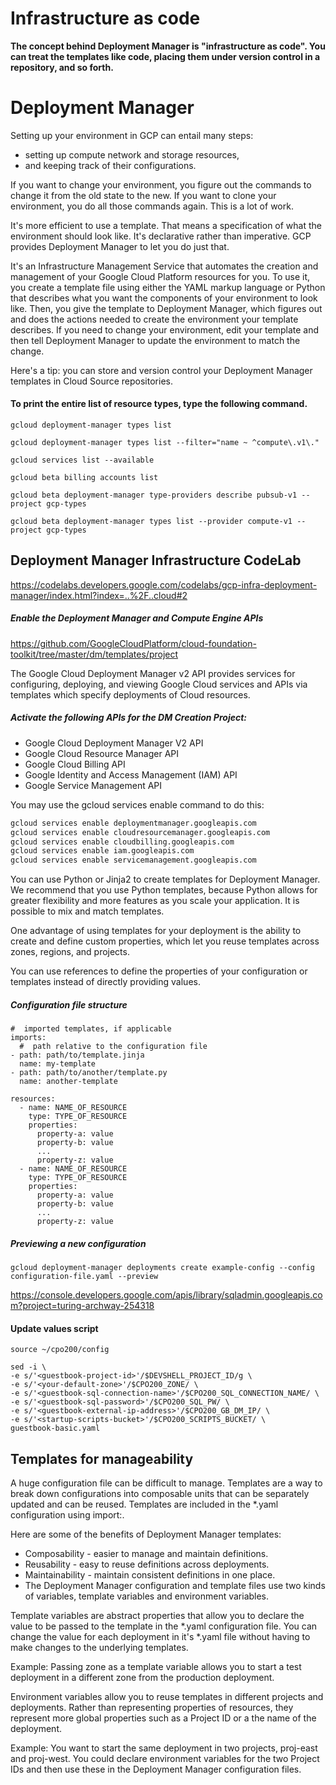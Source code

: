 
# Infrastructure as code

__The concept behind Deployment Manager is "infrastructure as code". You can treat the templates like code, placing them under version control in a repository, and so forth.__


# Deployment Manager

Setting up your environment in GCP can entail many steps: 
* setting up compute network and storage resources, 
* and keeping track of their configurations.

If you want to change your environment, you figure out the commands to change it from the old state to the new. 
If you want to clone your environment, you do all those commands again. This is a lot of work. 

It's more efficient to use a template. That means a specification of what the environment should look like. 
It's declarative rather than imperative. GCP provides Deployment Manager to let you do just that. 

It's an Infrastructure Management Service that automates the creation and management of your Google Cloud Platform resources for you. 
To use it, you create a template file using either the YAML markup language or Python that describes what you want the components of your environment to look like. 
Then, you give the template to Deployment Manager, which figures out and does the actions needed to create the environment your template describes. 
If you need to change your environment, edit your template and then tell Deployment Manager to update the environment to match the change. 

Here's a tip: you can store and version control your Deployment Manager templates in Cloud Source repositories.


#### To print the entire list of resource types, type the following command.
```
gcloud deployment-manager types list

gcloud deployment-manager types list --filter="name ~ ^compute\.v1\."

gcloud services list --available

gcloud beta billing accounts list

gcloud beta deployment-manager type-providers describe pubsub-v1 --project gcp-types

gcloud beta deployment-manager types list --provider compute-v1 --project gcp-types

```

## Deployment Manager Infrastructure CodeLab

https://codelabs.developers.google.com/codelabs/gcp-infra-deployment-manager/index.html?index=..%2F..cloud#2


##### Enable the Deployment Manager and Compute Engine APIs

https://github.com/GoogleCloudPlatform/cloud-foundation-toolkit/tree/master/dm/templates/project

The Google Cloud Deployment Manager v2 API provides services for configuring, deploying, and viewing Google Cloud services and APIs via templates which specify deployments of Cloud resources.

##### Activate the following APIs for the DM Creation Project:

* Google Cloud Deployment Manager V2 API
* Google Cloud Resource Manager API
* Google Cloud Billing API
* Google Identity and Access Management (IAM) API
* Google Service Management API

You may use the gcloud services enable command to do this:
```sh
gcloud services enable deploymentmanager.googleapis.com
gcloud services enable cloudresourcemanager.googleapis.com
gcloud services enable cloudbilling.googleapis.com
gcloud services enable iam.googleapis.com
gcloud services enable servicemanagement.googleapis.com
```

You can use Python or Jinja2 to create templates for Deployment Manager. We recommend that you use Python templates, because Python allows for greater flexibility and more features as you scale your application. It is possible to mix and match templates.

One advantage of using templates for your deployment is the ability to create and define custom properties, which let you reuse templates across zones, regions, and projects.

You can use references to define the properties of your configuration or templates instead of directly providing values.

##### Configuration file structure
```
#  imported templates, if applicable
imports:
  #  path relative to the configuration file
- path: path/to/template.jinja
  name: my-template
- path: path/to/another/template.py
  name: another-template

resources:
  - name: NAME_OF_RESOURCE
    type: TYPE_OF_RESOURCE
    properties:
      property-a: value
      property-b: value
      ...
      property-z: value
  - name: NAME_OF_RESOURCE
    type: TYPE_OF_RESOURCE
    properties:
      property-a: value
      property-b: value
      ...
      property-z: value
```

##### Previewing a new configuration
```
gcloud deployment-manager deployments create example-config --config configuration-file.yaml --preview
```     


https://console.developers.google.com/apis/library/sqladmin.googleapis.com?project=turing-archway-254318

#### Update values script
```
source ~/cpo200/config

sed -i \
-e s/'<guestbook-project-id>'/$DEVSHELL_PROJECT_ID/g \
-e s/'<your-default-zone>'/$CPO200_ZONE/ \
-e s/'<guestbook-sql-connection-name>'/$CPO200_SQL_CONNECTION_NAME/ \
-e s/'<guestbook-sql-password>'/$CPO200_SQL_PW/ \
-e s/'<guestbook-external-ip-address>'/$CPO200_GB_DM_IP/ \
-e s/'<startup-scripts-bucket>'/$CPO200_SCRIPTS_BUCKET/ \
guestbook-basic.yaml
```

## Templates for manageability
A huge configuration file can be difficult to manage. Templates are a way to break down configurations into composable units that can be separately updated and can be reused. Templates are included in the *.yaml configuration using import:.

Here are some of the benefits of Deployment Manager templates:

* Composability - easier to manage and maintain definitions.
* Reusability - easy to reuse definitions across deployments.
* Maintainability - maintain consistent definitions in one place.
* The Deployment Manager configuration and template files use two kinds of variables, template variables and environment variables.

Template variables are abstract properties that allow you to declare the value to be passed to the template in the *.yaml configuration file. You can change the value for each deployment in it's *.yaml file without having to make changes to the underlying templates.

Example: Passing zone as a template variable allows you to start a test deployment in a different zone from the production deployment.

Environment variables allow you to reuse templates in different projects and deployments. Rather than representing properties of resources, they represent more global properties such as a Project ID or a the name of the deployment.

Example: You want to start the same deployment in two projects, proj-east and proj-west. You could declare environment variables for the two Project IDs and then use these in the Deployment Manager configuration files.
